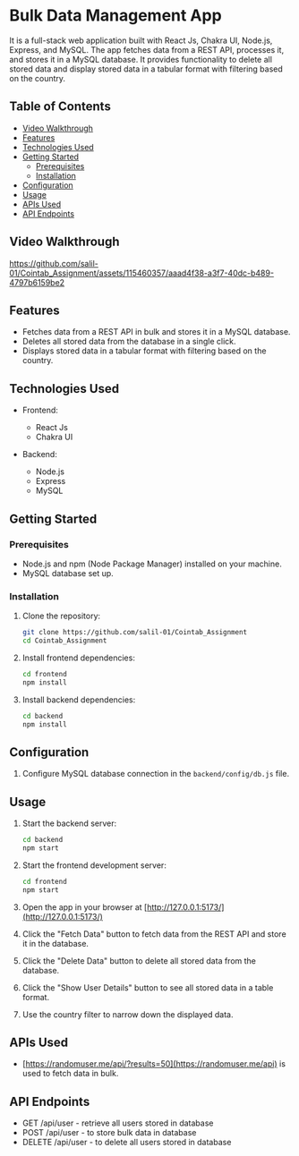 # Bulk Data Management App

It is a full-stack web application built with React Js, Chakra UI, Node.js, Express, and MySQL.
The app fetches data from a REST API, processes it, and stores it in a MySQL database.
It provides functionality to delete all stored data and display stored data in a tabular format with filtering based on the country.

## Table of Contents

- [Video Walkthrough](#video-walkthrough)
- [Features](#features)
- [Technologies Used](#technologies-used)
- [Getting Started](#getting-started)
  - [Prerequisites](#prerequisites)
  - [Installation](#installation)
- [Configuration](#configuration)
- [Usage](#usage)
- [APIs Used](#apis-used)
- [API Endpoints](#api-endpoints)

## Video Walkthrough
https://github.com/salil-01/Cointab_Assignment/assets/115460357/aaad4f38-a3f7-40dc-b489-4797b6159be2

## Features

- Fetches data from a REST API in bulk and stores it in a MySQL database.
- Deletes all stored data from the database in a single click.
- Displays stored data in a tabular format with filtering based on the country.

## Technologies Used

- Frontend:
  - React Js
  - Chakra UI

- Backend:
  - Node.js
  - Express
  - MySQL

## Getting Started

### Prerequisites
- Node.js and npm (Node Package Manager) installed on your machine.
- MySQL database set up.

### Installation

1. Clone the repository:
   ```sh
   git clone https://github.com/salil-01/Cointab_Assignment
   cd Cointab_Assignment
   ```

2. Install frontend dependencies:
   ```sh
   cd frontend
   npm install
   ```

3. Install backend dependencies:
   ```sh
   cd backend
   npm install
   ```

## Configuration

1. Configure MySQL database connection in the `backend/config/db.js` file.

## Usage
1. Start the backend server:
   ```sh
   cd backend
   npm start
   ```

2. Start the frontend development server:
   ```sh
   cd frontend
   npm start
   ```

3. Open the app in your browser at [http://127.0.0.1:5173/](http://127.0.0.1:5173/)

4. Click the "Fetch Data" button to fetch data from the REST API and store it in the database.

5. Click the "Delete Data" button to delete all stored data from the database.

6. Click the "Show User Details" button to see all stored data in a table format.

7. Use the country filter to narrow down the displayed data.

## APIs Used
- [https://randomuser.me/api/?results=50](https://randomuser.me/api) is used to fetch data in bulk.

## API Endpoints
- GET /api/user - retrieve all users stored in database
- POST /api/user - to store bulk data in database
- DELETE /api/user - to delete all users stored in database


